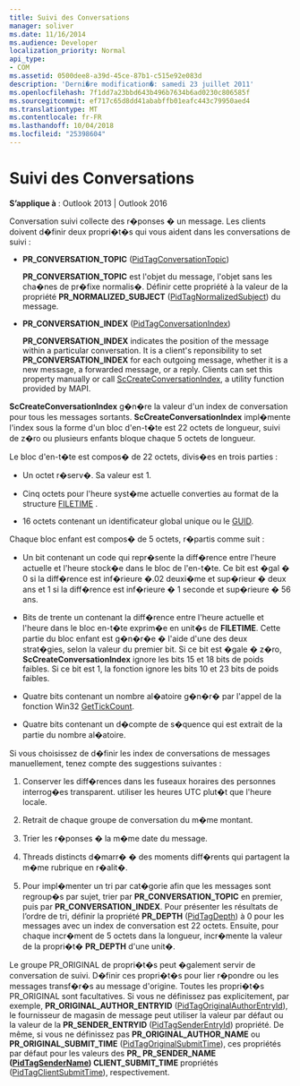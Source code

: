 ```yaml
---
title: Suivi des Conversations
manager: soliver
ms.date: 11/16/2014
ms.audience: Developer
localization_priority: Normal
api_type:
- COM
ms.assetid: 0500dee8-a39d-45ce-87b1-c515e92e083d
description: 'Derni�re modification�: samedi 23 juillet 2011'
ms.openlocfilehash: 7f1dd7a23bbd643b496b7634b6ad0230c806585f
ms.sourcegitcommit: ef717c65d8dd41ababffb01eafc443c79950aed4
ms.translationtype: MT
ms.contentlocale: fr-FR
ms.lasthandoff: 10/04/2018
ms.locfileid: "25398604"
---
```

# <a name="tracking-conversations"></a>Suivi des Conversations

  
  
**S’applique à** : Outlook 2013 | Outlook 2016 
  
Conversation suivi collecte des r�ponses � un message. Les clients doivent d�finir deux propri�t�s qui vous aident dans les conversations de suivi :
  
- **PR_CONVERSATION_TOPIC** ([PidTagConversationTopic](pidtagconversationtopic-canonical-property.md))
    
    **PR_CONVERSATION_TOPIC** est l'objet du message, l'objet sans les cha�nes de pr�fixe normalis�. Définir cette propriété à la valeur de la propriété **PR_NORMALIZED_SUBJECT** ([PidTagNormalizedSubject](pidtagnormalizedsubject-canonical-property.md)) du message. 
    
- **PR_CONVERSATION_INDEX** ([PidTagConversationIndex](pidtagconversationindex-canonical-property.md))
    
    **PR_CONVERSATION_INDEX** indicates the position of the message within a particular conversation. It is a client's reponsibility to set **PR_CONVERSATION_INDEX** for each outgoing message, whether it is a new message, a forwarded message, or a reply. Clients can set this property manually or call [ScCreateConversationIndex](sccreateconversationindex.md), a utility function provided by MAPI. 
    
 **ScCreateConversationIndex** g�n�re la valeur d'un index de conversation pour tous les messages sortants. **ScCreateConversationIndex** impl�mente l'index sous la forme d'un bloc d'en-t�te est 22 octets de longueur, suivi de z�ro ou plusieurs enfants bloque chaque 5 octets de longueur. 
  
Le bloc d'en-t�te est compos� de 22 octets, divis�es en trois parties :
  
- Un octet r�serv�. Sa valeur est 1.
    
- Cinq octets pour l'heure syst�me actuelle converties au format de la structure [FILETIME](filetime.md) . 
    
- 16 octets contenant un identificateur global unique ou le [GUID](guid.md).
    
Chaque bloc enfant est compos� de 5 octets, r�partis comme suit :
  
- Un bit contenant un code qui repr�sente la diff�rence entre l'heure actuelle et l'heure stock�e dans le bloc de l'en-t�te. Ce bit est �gal � 0 si la diff�rence est inf�rieure �.02 deuxi�me et sup�rieur � deux ans et 1 si la diff�rence est inf�rieure � 1 seconde et sup�rieure � 56 ans.
    
- Bits de trente un contenant la diff�rence entre l'heure actuelle et l'heure dans le bloc en-t�te exprim�e en unit�s de **FILETIME**. Cette partie du bloc enfant est g�n�r�e � l'aide d'une des deux strat�gies, selon la valeur du premier bit. Si ce bit est �gale � z�ro, **ScCreateConversationIndex** ignore les bits 15 et 18 bits de poids faibles. Si ce bit est 1, la fonction ignore les bits 10 et 23 bits de poids faibles. 
    
- Quatre bits contenant un nombre al�atoire g�n�r� par l'appel de la fonction Win32 [GetTickCount](https://msdn.microsoft.com/library/ms724408%28VS.85%29.aspx).
    
- Quatre bits contenant un d�compte de s�quence qui est extrait de la partie du nombre al�atoire.
    
Si vous choisissez de d�finir les index de conversations de messages manuellement, tenez compte des suggestions suivantes :
  
1. Conserver les diff�rences dans les fuseaux horaires des personnes interrog�es transparent. utiliser les heures UTC plut�t que l'heure locale.
    
2. Retrait de chaque groupe de conversation du m�me montant.
    
3. Trier les r�ponses � la m�me date du message.
    
4. Threads distincts d�marr� � des moments diff�rents qui partagent la m�me rubrique en r�alit�. 
    
5. Pour impl�menter un tri par cat�gorie afin que les messages sont regroup�s par sujet, trier par **PR_CONVERSATION_TOPIC** en premier, puis par **PR_CONVERSATION_INDEX**. Pour présenter les résultats de l’ordre de tri, définir la propriété **PR_DEPTH** ([PidTagDepth](pidtagdepth-canonical-property.md)) à 0 pour les messages avec un index de conversation est 22 octets. Ensuite, pour chaque incr�ment de 5 octets dans la longueur, incr�mente la valeur de la propri�t� **PR_DEPTH** d'une unit�. 
    
Le groupe PR_ORIGINAL de propri�t�s peut �galement servir de conversation de suivi. D�finir ces propri�t�s pour lier r�pondre ou les messages transf�r�s au message d'origine. Toutes les propri�t�s PR_ORIGINAL sont facultatives. Si vous ne définissez pas explicitement, par exemple, **PR_ORIGINAL_AUTHOR_ENTRYID** ([PidTagOriginalAuthorEntryId](pidtagoriginalauthorentryid-canonical-property.md)), le fournisseur de magasin de message peut utiliser la valeur par défaut ou la valeur de la **PR_SENDER_ENTRYID** ([PidTagSenderEntryId](pidtagsenderentryid-canonical-property.md)) propriété. De même, si vous ne définissez pas **PR_ORIGINAL_AUTHOR_NAME** ou **PR_ORIGINAL_SUBMIT_TIME** ([PidTagOriginalSubmitTime](pidtagoriginalsubmittime-canonical-property.md)), ces propriétés par défaut pour les valeurs des **PR_ **PR_SENDER_NAME** ([PidTagSenderName](pidtagsendername-canonical-property.md)) CLIENT_SUBMIT_TIME** propriétés ([PidTagClientSubmitTime](pidtagclientsubmittime-canonical-property.md)), respectivement. 
  

